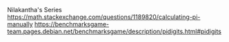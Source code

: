Nilakantha's Series
https://math.stackexchange.com/questions/1189820/calculating-pi-manually
https://benchmarksgame-team.pages.debian.net/benchmarksgame/description/pidigits.html#pidigits
